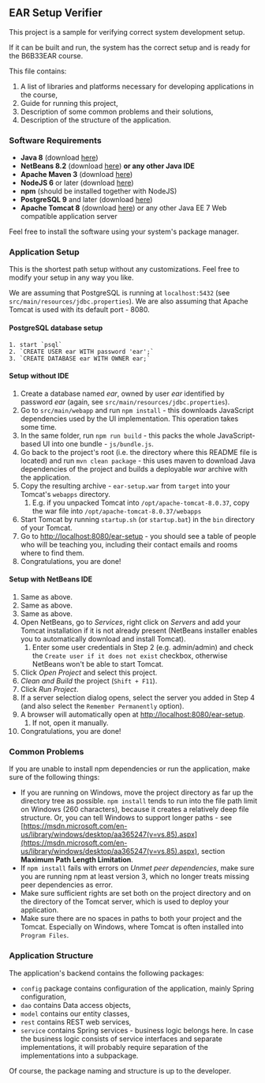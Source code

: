 ## EAR Setup Verifier

This project is a sample for verifying correct system development setup.

If it can be built and run, the system has the correct setup and is ready for the B6B33EAR course.

This file contains:
1. A list of libraries and platforms necessary for developing applications in the course,
2. Guide for running this project,
3. Description of some common problems and their solutions,
4. Description of the structure of the application.

### Software Requirements

* **Java 8** (download [here](http://www.oracle.com/technetwork/java/javase/downloads/jdk8-downloads-2133151.html))
* **NetBeans 8.2** (download [here](https://netbeans.org/downloads/)) **or any other Java IDE**
* **Apache Maven 3** (download [here](https://maven.apache.org/download.cgi))
* **NodeJS 6** or later (download [here](https://nodejs.org/en/))
* **npm** (should be installed together with NodeJS)
* **PostgreSQL 9** and later (download [here](https://www.postgresql.org/download/))
* **Apache Tomcat 8** (download [here](http://tomcat.apache.org/download-80.cgi)) or any other Java EE 7 Web compatible application server

Feel free to install the software using your system's package manager.

### Application Setup

This is the shortest path setup without any customizations. Feel free to modify your setup in any way you like.

We are assuming that PostgreSQL is running at `localhost:5432` (see `src/main/resources/jdbc.properties`).
We are also assuming that Apache Tomcat is used with its default port - 8080.

#### PostgreSQL database setup

	1. start `psql`
	2. `CREATE USER ear WITH password 'ear';`
	3. `CREATE DATABASE ear WITH OWNER ear;`

#### Setup without IDE

1. Create a database named _ear_, owned by user _ear_ identified by password _ear_ (again, see `src/main/resources/jdbc.properties`).
2. Go to `src/main/webapp` and run `npm install` - this downloads JavaScript dependencies used by the UI implementation. This operation takes some time.
3. In the same folder, run `npm run build` - this packs the whole JavaScript-based UI into one bundle - `js/bundle.js`.
4. Go back to the project's root (i.e. the directory where this README file is located) and run `mvn clean package` - 
this uses maven to download Java dependencies of the project and builds a deployable _war_ archive with the application.
5. Copy the resulting archive - `ear-setup.war` from `target` into your Tomcat's `webapps` directory.
    1. E.g. if you unpacked Tomcat into `/opt/apache-tomcat-8.0.37`, copy the war file into `/opt/apache-tomcat-8.0.37/webapps`
6. Start Tomcat by running `startup.sh` (or `startup.bat`) in the `bin` directory of your Tomcat.
7. Go to [http://localhost:8080/ear-setup](http://localhost:8080/ear-setup) - you should see a table of people who will 
be teaching you, including their contact emails and rooms where to find them.
8. Congratulations, you are done!

#### Setup with NetBeans IDE

1. Same as above.
2. Same as above.
3. Same as above.
4. Open NetBeans, go to _Services_, right click on _Servers_ and add your Tomcat installation if it is not already present (NetBeans installer enables you to automatically download and install Tomcat).
    1. Enter some user credentials in Step 2 (e.g. admin/admin) and check the `Create user if it does not exist` checkbox, otherwise NetBeans won't be able to start Tomcat.
5. Click _Open Project_ and select this project.
6. _Clean and Build_ the project (`Shift + F11`).
7. Click _Run Project_.
8. If a server selection dialog opens, select the server you added in Step 4 (and also select the `Remember Permanently` option).
9. A browser will automatically open at [http://localhost:8080/ear-setup](http://localhost:8080/ear-setup).
    1. If not, open it manually.
10. Congratulations, you are done!

### Common Problems
If you are unable to install npm dependencies or run the application, make sure of the following things:
* If you are running on Windows, move the project directory as far up the directory tree as possible. `npm install` tends to run into the
file path limit on Windows (260 characters), because it creates a relatively deep file structure. 
Or, you can tell Windows to support longer paths - see [https://msdn.microsoft.com/en-us/library/windows/desktop/aa365247(v=vs.85).aspx](https://msdn.microsoft.com/en-us/library/windows/desktop/aa365247(v=vs.85).aspx), section **Maximum Path Length Limitation**.
* If `npm install` fails with errors on _Unmet peer dependencies_, make sure you are running npm at least version 3, which no longer treats missing peer dependencies as error.
* Make sure sufficient rights are set both on the project directory and on the directory of the Tomcat server, which is used to deploy your application.
* Make sure there are no spaces in paths to both your project and the Tomcat. Especially on Windows, where Tomcat is often installed into `Program Files`.


### Application Structure

The application's backend contains the following packages:

* `config` package contains configuration of the application, mainly Spring configuration,
* `dao` contains Data access objects,
* `model` contains our entity classes,
* `rest` contains REST web services,
* `service` contains Spring services - business logic belongs here. In case the business logic consists of service interfaces 
and separate implementations, it will probably require separation of the implementations into a subpackage.

Of course, the package naming and structure is up to the developer.
